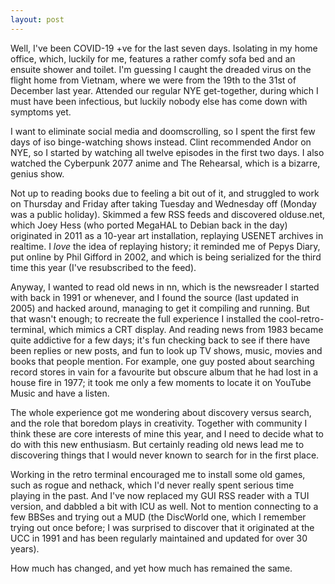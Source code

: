 ```yaml
---
layout: post
---
```


Well, I've been COVID-19 +ve for the last seven days. Isolating in my home
office, which, luckily for me, features a rather comfy sofa bed and an ensuite
shower and toilet. I'm guessing I caught the dreaded virus on the flight home
from Vietnam, where we were from the 19th to the 31st of December last year.
Attended our regular NYE get-together, during which I must have been infectious,
but luckily nobody else has come down with symptoms yet.

I want to eliminate social media and doomscrolling, so I spent the first few
days of iso binge-watching shows instead. Clint recommended Andor on NYE, so I
started by watching all twelve episodes in the first two days. I also watched
the Cyberpunk 2077 anime and The Rehearsal, which is a bizarre, genius show.

Not up to reading books due to feeling a bit out of it, and struggled to work on
Thursday and Friday after taking Tuesday and Wednesday off (Monday was a public
holiday). Skimmed a few RSS feeds and discovered olduse.net, which Joey Hess
(who ported MegaHAL to Debian back in the day) originated in 2011 as a 10-year
art installation, replaying USENET archives in realtime. I *love* the idea of
replaying history; it reminded me of Pepys Diary, put online by Phil Gifford in
2002, and which is being serialized for the third time this year (I've
resubscribed to the feed).

Anyway, I wanted to read old news in nn, which is the newsreader I started with
back in 1991 or whenever, and I found the source (last updated in 2005) and
hacked around, managing to get it compiling and running. But that wasn't enough;
to recreate the full experience I installed the cool-retro-terminal, which
mimics a CRT display. And reading news from 1983 became quite addictive for a
few days; it's fun checking back to see if there have been replies or new posts,
and fun to look up TV shows, music, movies and books that people mention. For
example, one guy posted about searching record stores in vain for a favourite
but obscure album that he had lost in a house fire in 1977; it took me only a
few moments to locate it on YouTube Music and have a listen.

The whole experience got me wondering about discovery versus search, and the
role that boredom plays in creativity. Together with community I think these are
core interests of mine this year, and I need to decide what to do with this new
enthusiasm. But certainly reading old news lead me to discovering things that I
would never known to search for in the first place.

Working in the retro terminal encouraged me to install some old games, such as
rogue and nethack, which I'd never really spent serious time playing in the
past. And I've now replaced my GUI RSS reader with a TUI version, and dabbled a
bit with ICU as well. Not to mention connecting to a few BBSes and trying out a
MUD (the DiscWorld one, which I remember trying out once before; I was surprised
to discover that it originated at the UCC in 1991 and has been regularly
maintained and updated for over 30 years).

How much has changed, and yet how much has remained the same.

